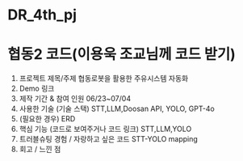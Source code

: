 # DR_4th_pj
# 협동2 코드(이용욱 조교님께 코드 받기)
1. 프로젝트 제목/주제        협동로봇을 활용한 주유시스템 자동화
2. Demo 링크
3. 제작 기간 & 참여 인원    06/23~07/04
4. 사용한 기술 (기술 스택)  STT,LLM,Doosan API, YOLO, GPT-4o
5. (필요한 경우) ERD                   
6. 핵심 기능 (코드로 보여주거나 코드 링크)  STT,LLM,YOLO
7. 트러블슈팅 경험 / 자랑하고 싶은 코드  STT-YOLO mapping
8. 회고 / 느낀 점
